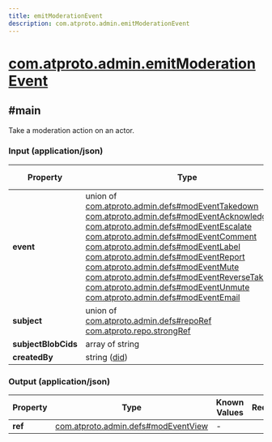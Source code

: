 ```yaml
---
title: emitModerationEvent
description: com.atproto.admin.emitModerationEvent
---
```


# [com.atproto.admin.emitModerationEvent](https://github.com/myConsciousness/atproto.dart/blob/main/lexicons/com/atproto/admin/emitModerationEvent.json)

## #main

Take a moderation action on an actor.

### Input (application/json)

| Property | Type | Known Values | Required | Description |
| --- | --- | --- | :---: | --- |
| **event** | union of <br/>[com.atproto.admin.defs#modEventTakedown](../../../../lexicons/com/atproto/admin/defs.md#modeventtakedown)<br/>[com.atproto.admin.defs#modEventAcknowledge](../../../../lexicons/com/atproto/admin/defs.md#modeventacknowledge)<br/>[com.atproto.admin.defs#modEventEscalate](../../../../lexicons/com/atproto/admin/defs.md#modeventescalate)<br/>[com.atproto.admin.defs#modEventComment](../../../../lexicons/com/atproto/admin/defs.md#modeventcomment)<br/>[com.atproto.admin.defs#modEventLabel](../../../../lexicons/com/atproto/admin/defs.md#modeventlabel)<br/>[com.atproto.admin.defs#modEventReport](../../../../lexicons/com/atproto/admin/defs.md#modeventreport)<br/>[com.atproto.admin.defs#modEventMute](../../../../lexicons/com/atproto/admin/defs.md#modeventmute)<br/>[com.atproto.admin.defs#modEventReverseTakedown](../../../../lexicons/com/atproto/admin/defs.md#modeventreversetakedown)<br/>[com.atproto.admin.defs#modEventUnmute](../../../../lexicons/com/atproto/admin/defs.md#modeventunmute)<br/>[com.atproto.admin.defs#modEventEmail](../../../../lexicons/com/atproto/admin/defs.md#modeventemail) | - | ✅ | - |
| **subject** | union of <br/>[com.atproto.admin.defs#repoRef](../../../../lexicons/com/atproto/admin/defs.md#reporef)<br/>[com.atproto.repo.strongRef](../../../../lexicons/com/atproto/repo/strongRef.md#main) | - | ✅ | - |
| **subjectBlobCids** | array of string | - | ❌ | - |
| **createdBy** | string ([did](https://atproto.com/specs/did)) | - | ✅ | - |

### Output (application/json)

| Property | Type | Known Values | Required | Description |
| --- | --- | --- | :---: | --- |
| **ref** | [com.atproto.admin.defs#modEventView](../../../../lexicons/com/atproto/admin/defs.md#modeventview) | - | ✅ | - |
